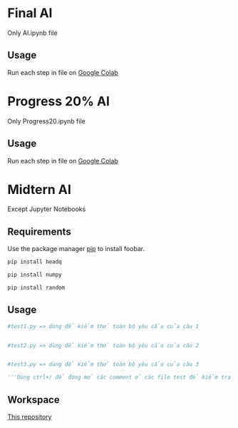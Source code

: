# Final AI
Only AI.ipynb file

## Usage
Run each step in file on [Google Colab](https://colab.research.google.com/github/trngbro/AI/blob/main/AI.ipynb)

# Progress 20% AI
Only Progress20.ipynb file

## Usage
Run each step in file on [Google Colab](https://colab.research.google.com/github/trngbro/AI/blob/main/Progress20.ipynb)


# Midtern AI 
Except Jupyter Notebooks

## Requirements
Use the package manager [pip](https://pip.pypa.io/en/stable/) to install foobar.

```bash
pip install headq
```

```bash
pip install numpy
```

```bash
pip install random
```

## Usage

```python
#test1.py => dùng để kiểm thử toàn bộ yêu cầu của câu 1


#test2.py => dùng để kiểm thử toàn bộ yêu cầu của câu 2


#test3.py => dùng để kiểm thử toàn bộ yêu cầu của câu 3

'''Dùng ctrl+/ để đóng mở các comment ở các file test để kiểm tra bài toán'''
```


## Workspace

[This repository](https://github.com/trngbro/AI)
